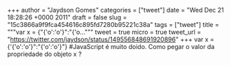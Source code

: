 
+++
author = "Jaydson Gomes"
categories = ["tweet"]
date = "Wed Dec 21 18:28:26 +0000 2011"
draft = false
slug = "15c3866a9f9fca454616c895fd7280b95221c38a"
tags = ["tweet"]
title = """var x = {"{'o':'o'}":"{'o..."""
tweet = true
micro = true
tweet_url = "https://twitter.com/jaydson/status/149556848691920896"
+++
var x = {'{'o':'o'}":"{'o':'o'}"} #JavaScript é muito doido. Como pegar o valor da propriedade do objeto x ?

